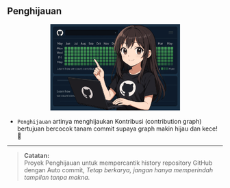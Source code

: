 ## Penghijauan

<!-- ![image](./preview.png) -->
<p align="center">
  <img src="https://raw.githubusercontent.com/adilhyz/penghijauan/master/preview.png" width="303" alt="Preview Penghijauan"/>
</p>

- `Penghijauan` artinya menghijaukan Kontribusi (contribution graph) bertujuan bercocok tanam commit supaya graph makin hijau dan kece! 🌳
---

> **Catatan:**  
> Proyek Penghijauan untuk mempercantik history repository GitHub dengan Auto commit, 
> *Tetap berkarya, jangan hanya memperindah tampilan tanpa makna.*
